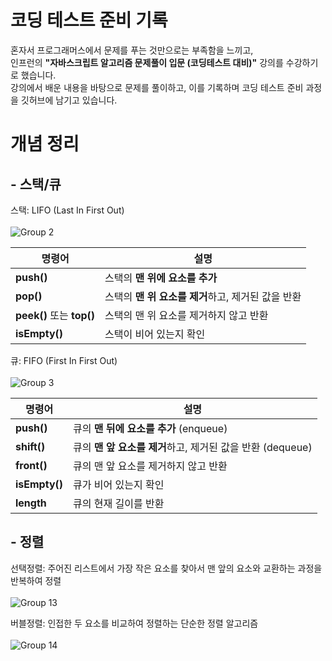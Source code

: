 # 코딩 테스트 준비 기록

혼자서 프로그래머스에서 문제를 푸는 것만으로는 부족함을 느끼고,<br/> 
인프런의 **"자바스크립트 알고리즘 문제풀이 입문 (코딩테스트 대비)"** 강의를 수강하기로 했습니다.<br/>
강의에서 배운 내용을 바탕으로 문제를 풀이하고, 이를 기록하며 코딩 테스트 준비 과정을 깃허브에 남기고 있습니다.

# 개념 정리

## - 스택/큐
스택: LIFO (Last In First Out)<br/><br/>
![Group 2](https://github.com/user-attachments/assets/b08bbe33-b9fc-4bd7-b7a5-4c7dd4b307ce)
<br/>

| 명령어          | 설명                                                     |
|-----------------|----------------------------------------------------------|
| **push()**     | 스택의 **맨 위에 요소를 추가** |
| **pop()**       | 스택의 **맨 위 요소를 제거**하고, 제거된 값을 반환 |
| **peek()** 또는 **top()** | 스택의 맨 위 요소를 제거하지 않고 반환 |
| **isEmpty()**   | 스택이 비어 있는지 확인 |

큐: FIFO (First In First Out)<br/><br/>
![Group 3](https://github.com/user-attachments/assets/4da090a1-d9e5-4e8c-9747-af319adb6fb4)
<br/>

| **명령어**      | **설명**                                                    |
|-----------------|-------------------------------------------------------------|
| **push()**     | 큐의 **맨 뒤에 요소를 추가** (enqueue)                   |
| **shift()**     | 큐의 **맨 앞 요소를 제거**하고, 제거된 값을 반환 (dequeue)    |
| **front()**     | 큐의 맨 앞 요소를 제거하지 않고 반환                |
| **isEmpty()**   | 큐가 비어 있는지 확인                               |
| **length**      | 큐의 현재 길이를 반환                                |

## - 정렬
선택정렬: 주어진 리스트에서 가장 작은 요소를 찾아서 맨 앞의 요소와 교환하는 과정을 반복하여 정렬 <br/><br/>
![Group 13](https://github.com/user-attachments/assets/3f94b60c-838d-4b08-aaa5-3dbc540a7132)

버블정렬: 인접한 두 요소를 비교하여 정렬하는 단순한 정렬 알고리즘 <br/><br/>
![Group 14](https://github.com/user-attachments/assets/1904cd94-b596-400f-b320-8c6915c22188)
